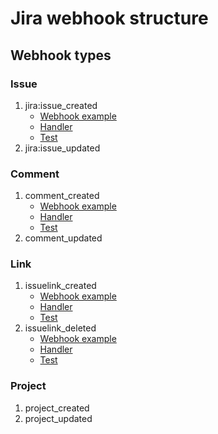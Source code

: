# Jira webhook structure

## Webhook types

### Issue

1. jira:issue_created
    * [Webhook example](./test/fixtures/webhooks/issue/created.json)
    * [Handler](./src/bot/create-room.js)
    * [Test](./test/bot/create-room.test.js)
2. jira:issue_updated
<!-- 3. jira:issue_deleted -->

### Comment

1. comment_created
    * [Webhook example](./test/fixtures/comment_created.json)
    * [Handler](./src/bot/post-comment.js)
    * [Test](./test/bot/post-comment.test.js)
2. comment_updated
<!-- 3. comment_deleted -->

### Link

1. issuelink_created
    * [Webhook example](./test/fixtures/webhooks/issuelink/created.json)
    * [Handler](./src/bot/post-new-links.js)
    * [Test](./test/bot/post-new-links.test.js)
2. issuelink_deleted
    * [Webhook example](./test/fixtures/issuelink-deleted.json)
    * [Handler](./src/bot/post-new-links.js)
    * [Test](./test/bot/post-new-links.test.js)

### Project

1. project_created
2. project_updated
<!-- 3. project_deleted -->
